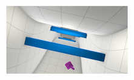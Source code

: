 <!-- +++ DO NOT REMOVE THIS COMMENT +++ DO NOT ADD OR EDIT ANY TEXT BEFORE THIS LINE +++ IT WOULD BE A REALLY BAD IDEA +++ -->

[![thumb](Velocibox_320x180.png "Velocibox.fuse")](Velocibox.fuse)

<!-- +++ DO NOT REMOVE THIS COMMENT +++ DO NOT EDIT ANY TEXT THAT COMES AFTER THIS LINE +++ TRUST ME: JUST DON'T DO IT +++ -->
